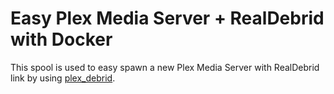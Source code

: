 # Easy Plex Media Server + RealDebrid with Docker

This spool is used to easy spawn a new Plex Media Server with RealDebrid link by using [plex_debrid](https://github.com/itsToggle/plex_debrid).

